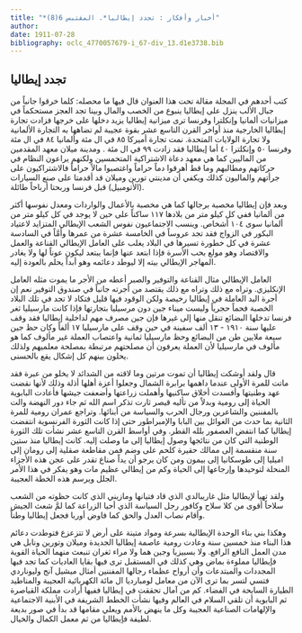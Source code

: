 ```yaml
---
title: "*أخبار وأفكار : تجدد إيطاليا*. المقتبس 6(8)"
author: 
date: 1911-07-28
bibliography: oclc_4770057679-i_67-div_13.d1e3738.bib
---
```




##  تجدد إيطاليا 


 كتب أحدهم في المجلة مقالة تحت هذا العنوان  قال فيها ما محصله: كلما خرقوا جانباً من جبال الألب ينزل على إيطاليا ينبوع من الخصب والمال وبينا تجد العجز مستحكماً في ميزانيات ألمانيا وإنكلترا وفرنسا ترى ميزانية إيطاليا يزيد دخلها على خرجها فزادت   تجارة إيطاليا الخارجية منذ أواخر القرن التاسع  عشر  بقوة عجيبة لم تضاهها به التجارة   الألمانية ولا تجارة الولايات المتحدة. نمت تجارة أميركا  ٨٥  في ال  مئة  وألمانيا  ٨٤  في ال  مئة  وفرنسا  ٥٠  وإنكلترا  ٤٠  أما إيطاليا فقد زادت  ٩٩  في ال  مئة  . ومدينة ميلان معهد المقدمين من الماليين كما هي معهد دعاة الاشتراكية المتحمسين ولكنهم يراعون النظام في حركاتهم ومطالبهم وما قط أهرقوا دماً حراماً واغتصبوا مالاً حراماً فالاشتراكيون على جرأتهم والماليون كذلك ويكفي أن مدينتي تورين وميلان قد أقدمتا على صنع السيارات (الأتومبيل) قبل فرنسا وربحتا أرباحاً طائلة. 

 وبعد فإن إيطاليا مخصبة برجالها كما هي مخصبة بالأعمال والواردات ومعدل نفوسها أكثر من ألمانيا ففي كل كيلو متر من بلادها  ١١٧  ساكناً على حين لا يوجد في كل كيلو متر من ألمانيا سوى  ١٠٤  أشخاص. وينسب الاجتماعيون نفوس الشعب الإيطالي المتزايد لاعتياد البكور في الزواج فقد تجد عروساً في الخامسة  عشرة  من عمرها وأمَّاً في السادسة  عشرة  في كل خطورة تسيرها في البلاد يغلب على العامل الإيطالي القناعة والعمل والاقتصاد وهو مولع بحب الأسرة فإذا ابتعد عنها فإنما يبتعد ليكون عوناً لها ولا يغادر المهاجر الإيطالي بيته إلا ليوطد دعائمه وهو أبداً يحلم بالعودة إليه. 

 العامل الإيطالي مثال القناعة والتوفير والصبر أعطه من الأجر ما يموت مثله العامل الإنكليزي. وتراه مع ذلك وتراه مع ذلك يقتصد من أجرته جانباً في صندوق التوفير نعم إن أجرة اليد العاملة في إيطاليا رخيصة ولكن الوقود فيها قليل فتكاد لا تجد في تلك البلاد الخصبة فحماً حجرياً وليست ميناء جين دون مرسيليا بتجارتها فإذا كانت مارسيليا ثغر فرنسا تدخلها البضائع تنقل منها إلى غيرها فإن جين مصرف مهم لداخلية إيطاليا فقد وقف عليها سنة  ١٩١٠  -  ١٣  ألف  سفينة في حين وقف على مارسيليا  ١٧  ألفاً وكان حظ جين  سبعة  ملايين طن من البضائع وحظ مارسيليا  ثمانية  واعتصاب العملة غير مألوف كما هو مألوف في مارسيليا لأن العملة يعرفون أن مصلحتهم مرتبطة بمصلحة معلميهم ولذلك يحلون بينهم كل إشكال يقع بالحسنى. 

 قال ولقد أوشكت إيطاليا أن تموت مرتين وما لاقته من الشدائد لا يخلو من عبرة فقد ماتت للمرة الأولى عندما داهمها برابرة الشمال وجعلوا أعزة أهلها أذلة وذلك لأنها نقضت عهد وطنيتها وأفسدت أخلاق ساكنيها وأهملت زراعتها وأضعفت جيشها فأعادت البابوية الحياة   إلى رومية وبدلاً من تأليه قيصر ثارت تذكر اسم الله ثم جاء دور النهضة والت بالمفننين والشاعرين ورجال الحرب والسياسة من أبنائها. وتراجع   عمران رومية للمرة الثانية بما حدث من الغوائل بين البابا والإمبراطور حتى إذا كانت الثورة الفرنسوية انتفضت إيطاليا كما انتفض العصفور بلله القطر. وفي أواسط القرن التاسع  عشر  نشأت تلك الثورة الوطنية التي كان من نتائجها وصول إيطاليا إلى ما وصلت إليه. كانت إيطاليا منذ  ستين  سنة منقسمة إلى ممالك حقيرة كلحم على وضم فمن مقاطعة صقلية إلى رومان إلى اميليا إلى طوسكانيا إلى بيمون ومن كان يرجو أن يداً صناع تقدر على عجن هذه الأجزاء المنحلة لتوحيدها وإرجاعها إلى الحياة وكم من إيطالي عظيم مات وهو يفكر في هذا الأمر الجلل ويرسم هذه الخطة العجيبة. 

 ولقد تهيأ لإيطاليا مثل غاريبالدي الذي قاد فتيانها ومازيني الذي كانت حظوته من الشعب سلاحاً أقوى من كلا سلاح وكافور رجل السياسة الذي أحيا الزراعة كما لمَّ شعث الجيش وأقام نصاب العدل والحق كما فاوض أوربا فجعل إيطاليا وطناً. 

 وهكذا بني بناء الوحدة الإيطالية بسرعة ومواد متينة على أرض لا تتزعزع فتوطدت دعائم هذا البناء منذ  خمسين  سنة وعادت رومية عاصمة إيطاليا الجديدة وميلان وتورين ونابل هي مدن العمل النافع الرافع. ولا بسبيزيا وجين هما ولا مراء ثغران تنبعث منهما الحياة القوية فإيطاليا مملوءة بماض وهي كذلك في المستقبل ترى فيها بقايا العاديات كما تجد فيها المجددات والمبتدعات وأن أرواح عظماء رجالها المفننين أمثال ميشيل آنج وليوناردي فتسي لتسر بما ترى الآن من معامل لومبارديا ال  مائة  الكهربائية العجيبة والمناطيد الطيارة السابحة في الفضاء. كم من آمال تحققت في إيطاليا ففيها أرادت مملكة القياصرة ثم البابوية أن تلقي السلام في العالم وفيها نشأت الخطط الشريفة في الأبنية الاجتماعية والإلهامات الصناعية العجيبة وكل ما ينهض بالأمم ويعلي مقامها قد بدأ في صور بديعة لطيفة فإيطاليا من ثم معمل الكمال والخيال. 
